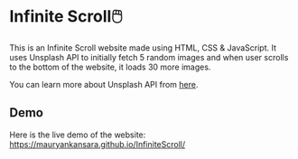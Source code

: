 # Infinite Scroll🖱️

This is an Infinite Scroll website made using HTML, CSS & JavaScript. It uses Unsplash API to initially fetch 5 random images and when user scrolls to the bottom of the website, it loads 30 more images.

You can learn more about Unsplash API from [here](https://unsplash.com/documentation).


## Demo

Here is the live demo of the website: https://mauryankansara.github.io/InfiniteScroll/
